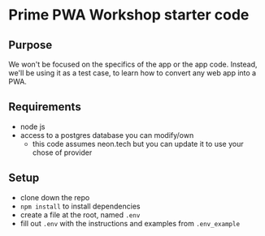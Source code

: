 # Prime PWA Workshop starter code

## Purpose

We won't be focused on the specifics of the app or the app code.  Instead, we'll be using it as a test case, to learn how to convert any web app into a PWA.

## Requirements

- node js
- access to a postgres database you can modify/own
  - this code assumes neon.tech but you can update it to use your chose of provider

## Setup

- clone down the repo
- `npm install` to install dependencies
- create a file at the root, named `.env`
- fill out `.env` with the instructions and examples from `.env_example`

